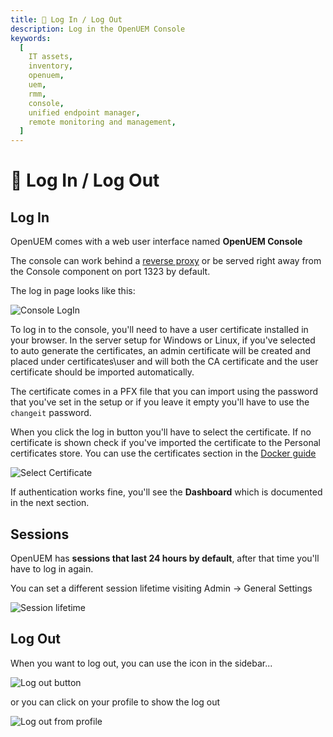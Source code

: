 ```yaml
---
title: 🛂 Log In / Log Out
description: Log in the OpenUEM Console
keywords:
  [
    IT assets,
    inventory,
    openuem,
    uem,
    rmm,
    console,
    unified endpoint manager,
    remote monitoring and management,
  ]
---
```


# 🛂 Log In / Log Out

## Log In

OpenUEM comes with a web user interface named **OpenUEM Console**

The console can work behind a [reverse proxy](/docs/Advanced%20Topics/reverse-proxy) or be served right away from the Console component on port 1323 by default.

The log in page looks like this:

![Console LogIn](/img/console/login.png)

To log in to the console, you'll need to have a user certificate installed in your browser. In the server setup for Windows or Linux, if you've selected to auto generate the certificates, an admin certificate will be created and placed under certificates\user and will both the CA certificate and the user certificate should be imported automatically.

The certificate comes in a PFX file that you can import using the password that you've set in the setup or if you leave it empty you'll have to use the `changeit` password.

When you click the log in button you'll have to select the certificate. If no certificate is shown check if you've imported the certificate to the Personal certificates store. You can use the certificates section in the [Docker guide](/docs/Installation/Server/docker#4-trust-in-digital-certificates-created)

![Select Certificate](/img/console/select_certificate.png)

If authentication works fine, you'll see the **Dashboard** which is documented in the next section.

## Sessions

OpenUEM has **sessions that last 24 hours by default**, after that time you'll have to log in again.

You can set a different session lifetime visiting Admin -> General Settings

![Session lifetime](/img/console/session_lifetime.png)

## Log Out

When you want to log out, you can use the icon in the sidebar...

![Log out button](/img/console/log_out_button.png)

or you can click on your profile to show the log out

![Log out from profile](/img/console/log_out_from_profile.png)
